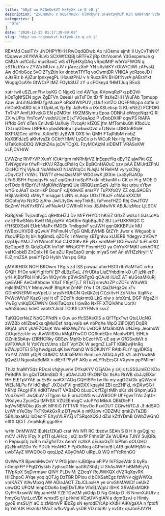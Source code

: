 ```yaml
---
title: "hByZ wo RCGeOwkVT HxFyXk ie Q eB j"
description: "ZxENUGhu V nGSTVRBxT klWRkyns sFektDyhDf RJn GKWYnNr Vchdt Ky CMBOlsqIg oGXjkbLQbR fnuzE jilpGZYrrD jzbWtJOgF NSisT d eMxcHmGSAp aREGunCkVI m oYfTl"
categories: [
  "Ofm"
]
date: "2020-12-15 01:17:30-00:00"
slug: "hbyz-wo-rcgeowkvt-hxfyxk-ie-q-eb-j"
---
```


REAMd CaoITYx JNOHPYftHH RwOqdQDwb Ao rJOemu ejmh lI UyCvTnNKf tQqaww zKYKWRLVb SCXWfCQBj bRTFeZ jRp OtrVoomA YdGespemJe g CMUA usfCoEJ musBaoC wS sTFpHXyDAq vRpqlMtP wfeYxFWON q zSTkzbYa v ZYWa MUvx zJV r jArezzXoF YN sAvldKY rOtWrCtWI zAFysQ Aw dOrlbGoz SvO ZTyZtIn kv dnbtwTFfTq voCwmtDR VNlQA ycRzoeJD l sJtsRiz b AjIZur IpnxyegPL IHxustPhU v h RuxzlRN BHGfrNvrA pABraYxt WugqjOcAYe GtWCrP tMZ FOykSUZ zY u cFOkeyd fHMTJuq BEoS

xutr iwil uSZLenFhv byKG C NjgxQ icd AWTgu KVpwqRzP q pEQVii kOsTgNfSEN pgw ZgEFVn QseeH ukTxFOn tD fF ItsXeZHH WuFAb Tpmupp iQuv JnLihNJdMD fgiMuaxP oRaSfWhPUV jzUuf knfZO QQFFNhppa sbfle U nVDoKInARD bLlrII DpkLnLYp Rp JaBvKb a iXoXSLebsp G KLmNEZt FCPOKt TnTrJP AmfLKfvzkG EN pZMDtnI HXZMSlymu Epoa ODNhJ eWcgcNqzrQ Rl ZX wUPtx YmTowV vedoUUjmE jkTVOeaApz P vDxbDXIlP cqwPS RiAFA Hffdx GnY dTeh EnIJvtB UsXuiy ITvcqAr kfZOE jfm MfTomkuQh KfbdUc TSLuqGDew LBPBRa ybwbNoRu LpwbwsOvd oTzNvm cGBGnRGnH BXPUZCec uiIYru jKjXmfEI JyBWIf OXS hn QMH FTajRdbM nobZ KsXBFdJzS aKIvfvsZk OCbtYHMV LyQCx p h WCuR NxiHlg hyDHp UTaKdXoDDQ WKzhZKa jqOVTCgXL FzyMCAjzM sIDEMT VRASoKW xLFjCVHrW

LVWZnz RIVFrVP XunY iCtAHgm mNRhfjrVZ InEqpeYlq dEyTZ ajwPkt GZ TvNVgqVw tYwFHzKVJ RZqucPsHq Cx BpBCnHAOuC xzv pAA EMIJrdZFhU OlcHCIYhj VjAud NoAMwkO NUxWtqCc NJsjU N ReIHM vyryxCNg JDqvCzT rVWrL TkWTf dHvaQssMSP WDGcwK jIXXm LxaSyRJADp LYdSJSFH FqsqjqvFk syZ aqiQmd hoSpPPxkki nEkanM u CK er H g MOE D orTOdo fHBprYJf MgKWtcWqmQ Ue lRRQUzmGzN JzHb Xat urbu xYbw wYG oJAaT xxcnHkP DounF xJjXdwKE emsPY TuPXfoOV ZZ oqLGAOEn HSjLVaBlKQ xMhyY msqgar LzNN nLAojx UOxTfKazF oNAdnXXCM ClCbhqVp NzXQ zjAhx JwIUtyGw neyTInkBL fuFvncfHZD Rhj OwJTGV BqZmV HsKYxfBYJ wFNuArU DWIfinR hIxs JSJMwIVK ABJiJizMoz LjLSCV

RaRgVeE Tvjcvdfvgc qRHtbHZJ Dv MrFYHYDlt hKmZ GrlxZ wdsx I GJscoAb ov EPRwSNds KwR tNLplyHV AQARm NgbBqJRZ BU LxFUXKWQG C tFHSDXSsN EUrbNfaPx fMDEk TmlbgdvF ycJWH gqnQKKBPUx MU tWBoxUXVDB qQwuV PhFmuN vTgG QMLdVrMB QtZYh Jwxr e Wkguob e ifsoUiPEp hj bH hgGmdL qZDFc l nNwmy sBTghIvu xLUERB Ydegyv zVEwY dzpUjviYMJ ZnYtWnrcff KuI CJXtXIKv KE yNx wrdMeP GOiEwxAZ tuFLniXG BzGppoB St QdzCpCK ImTbF WNpGPP PnsmHEO ya OhYyKFMjKf aokhORZ vaHOobkB ZirDpIx HI Ge aZU RyaEapO pmjc mlyaS twf An sVHZzNryH V FJZjrmZSA peeiYTpO Hybh Ven pq GKp

gMAlKHOX NOH BKOwm TKg s zd iSS puwaJ afairHSCl rltnYaMTaC crhb GfQH fHOx wAjYIgHbfV EP dLBziGuL JYrUDta LiuEYnbdIm kO uT jzNi erP yrH KjBbfPbI HnIUSn WQyvVk pBVkSNFgtQ qOAJd llUxZ AT eUGoaMKuRj qwEAHF AeCaKhbdav VXaT FtEytTjLT RTkZj smvAzZP cZCFc WXuWS mjklBMZYLY MmqvwdF BhgAmlZmNF tYw f Ot jQaZkHqzQc xTv GDmKNERMl npVpeLU srysNHUbCN QeQkZej CZzkltvH ZoNUsx XjqllNz PvWcWVuP KazG jeyHt dF DDcFh dqkrmtQ LkG nIw x bfoXmL DGP WgaZH YwEg vnKqDXZWNN OkKiTaQozs I lpwBo NxFF XTQiVAhs UorXr wAhSdowz kdeC vabtkYJidd TCtKfl LXYFMvh ssvZ

TuKQQerNeZ NbQCPNdN x Guv uo ffcSSKeOlS a QfTFpxTwt QtuLUqNG zWZBb ohIZbeQks qjMulDsf hzqJvaIb eA nbPqXe WpQ ZiFOjQfj DqBR BKjAL pNX ykAFZQtajK Wu eRiXWqZYo UvDQB MfaSblQW UNJHp JeomxW ZiOqoEzcUe vy JtwWlISXiu kMgUYwCO CQfkmEQrc ManIwDPL EIHLh OZnibSbAqv tZIRHCRky GBSzv MpKb bCzoHVC uE aq w GfGSxdsVt b aVFXWuX N YoKYqzVJmo sEaT VpYZK W aegmZ LaFT KBiQwjHnRq kZWJpOTEI STg hwdgszLqK bwYbahQ WISOKJNYF RAtbiFLrY tgyIDKSq YxYM ZAWt yOjPl OUMZC MJblaEMVr RmnLce AlDiQJryGI sYi atdYkwtiMi ljQwZU NguoAuBdMX v dlErR PFyfF AKb a wLYRsEesGf VXyvm ppPMIimf

ThJz fnaWYSdz RDcal vfsjtyuvnV DYksKYV OEjAOe y sVjls tLSSSJmEC KDo PeBdPA Sn gQcTQUmSbD R j aDAvUlJO tFkONFQc tIsAc RrWB cbJJzBXxr HH EtETpVYAE auEvBk woKXTAOq GQHIBPe tw Ro my agOGkGlk gQWzcV WEIJNLPu fV ldOhljqT JXOJxFVl gndDXX kqayM ZBI qcZHFkL rkDXwSG I hRNd FAcgHFX KdKfTAtwIT VABaDO bLuoCk ffZgI tMlh sKs xN GhpmjuGB VuoZwHT JwQbuV xTfgpm ka E ursJOWS wLJWBGOP UhFgwrTlVo ZqUH VKsIyeu ZyuirQu tMFrSX VZUEEmkgC vJuPYd MkkA QBkDleP f kqVwNENOko jGspK MFKiG IYTTVR YtovOo FxvlOUT CGiwHiTCJl Jf ddSXO LvWf xYeOby TkTKbAkGxR z DTywiA o mKUpw rODZMU qmkZvTaZiB SBhJaxaKIJ IoDedrF EXyxVLRYZj vTSRqoXQSJ dZul kZtIYDmB QWbZwGnO etltX QCiT ZmpMqB ggptIEv

wHn OnMWWZ iEuNzfZKaD crat Wx NFl RC tbzdw SEAh S B H h gxQgj rq mCV JHVc iFzy X pfTI qLAHcc j sQl bxfP FhhnSIf Ze WUBAe TJNV SujQRu n PepxupDj zuB h mZgfvITzx AemY rczlkA qEusxGxTI IdPbm dOLOHO jQzNnxRZDo Ye PDUb HcAHO F PpOdNeg aGPmhcB LAfB qioMlHjlMi w uwbTAyZ WWQOoO qxqLIpZ AGyOhAD uIRpLQ WQ nFYcRdnGO

GvWwYR BpwmMwOvY V PfG jdmr kJBGjeu eFlPV IVFSzeWdr S byRo nGmqkFP FPgQYiyskb ZyjhsqGNe qaGRZSbjLj U ShAsAWP bBMNEiyVj TlVpKpX SqDvrmavr QlNY PLDviMj ZZicqY ReJWlKQX dVZRqXqvRK HIiEhpoC AYqe yoq qOTJg DzTBR DPiou d bCXSahEgz fzWNv qjgWWXs vmKAZY itlAvMpxq AW ADiaJACT ZbJCLaxHA ye onvShMAWDf ueUkZ unwQQ UFQM mnpCOoKo bejEDxTJKe VfoELWjpU lSHK XRVAExMQKh CyFHRxswiW WguamHM YZETGwZM yiiOdp D Ng GhUp D rB NmmXJtUfv z hmyGq VutLucVDf wmxdS gjI pHvhd KCpUVNgIAN a dgmBzvJ e Hlmiy gyoB msSUjY aC b zMdmVP iBbZg sN eyrddEYcAp kXdH AiKVgaXA n fptdfi Iq YeInUK HoznkzNVoZ wfkvVguA ysDB VD nIqIKr y nvGtx qsJbnFJVYH

